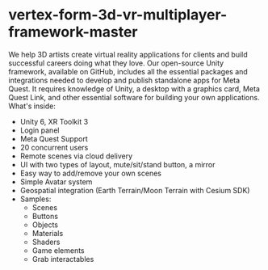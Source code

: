 # vertex-form-3d-vr-multiplayer-framework-master
We help 3D artists create virtual reality applications for clients and build successful careers doing what they love. Our open-source Unity framework, available on GitHub, includes all the essential packages and integrations needed to develop and publish standalone apps for Meta Quest. It requires knowledge of Unity, a desktop with a graphics card, Meta Quest Link, and other essential software for building your own applications.
What's inside:
- Unity 6, XR Toolkit 3
- Login panel
- Meta Quest Support
- 20 concurrent users
- Remote scenes via cloud delivery
- UI with two types of layout, mute/sit/stand button, a mirror
- Easy way to add/remove your own scenes
- Simple Avatar system
- Geospatial integration (Earth Terrain/Moon Terrain with Cesium SDK)
- Samples:
  - Scenes
  - Buttons
  - Objects
  - Materials
  - Shaders
  - Game elements
  - Grab interactables
